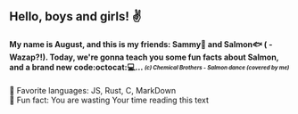 ## Hello, boys and girls! :v:

#### My name is August, and this is my friends: Sammy:tropical_fish: and Salmon:fish: ( - Wazap?!). Today, we're gonna teach you some fun facts about Salmon, and a brand new code:octocat::computer:... *<sub><sup>(c) Chemical Brothers - Salmon dance (covered by me)*</sup></sub>

:rainbow: Favorite languages: JS, Rust, C, MarkDown    
:pushpin: Fun fact: You are wasting Your time reading this text
